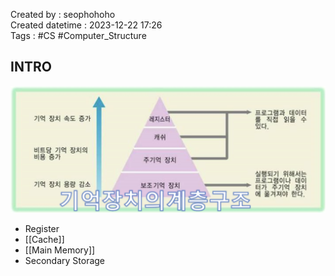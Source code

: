 Created by : seophohoho  
Created datetime : 2023-12-22 17:26  
Tags :  #CS #Computer_Structure 
## INTRO
![img1](./img/img1.png)
- Register
- [[Cache]]
- [[Main Memory]]
- Secondary Storage